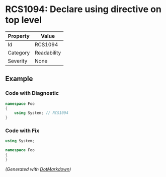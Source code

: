 # RCS1094: Declare using directive on top level

| Property | Value       |
| -------- | ----------- |
| Id       | RCS1094     |
| Category | Readability |
| Severity | None        |

## Example

### Code with Diagnostic

```csharp
namespace Foo
{
    using System; // RCS1094
}
```

### Code with Fix

```csharp
using System;

namespace Foo
{
}
```


*\(Generated with [DotMarkdown](http://github.com/JosefPihrt/DotMarkdown)\)*